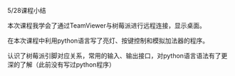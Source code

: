 5/28课程小结

本次课程我学会了通过TeamViewer与树莓派进行远程连接，显示桌面。

在本次课程中利用python语言写了亮灯、按键控制和模拟加法器的程序。

认识了树莓派引脚对应关系，常用的输入、输出接口，对python语言语法有了更深的了解（此前没有写过python程序）

